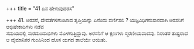 +++
title = "41 ಏನ ಹೇಳುವುದರಸ"

+++
41. ಅರಸನೆ, ದೇವತೆಗಳಿಗುಂಟಾದ ತೃಪ್ತಿಯನ್ನು ಏನೆಂದು ವರ್ಣಿಸಲಿ ? ಯಜ್ಞವಿಧಿಗನುಸಾರವಾಗಿ ಅರಸನಿಗೆ ಅಭಿಷೇಕಾದಿಗಳು ನಡೆವ   
ಸಮಯದಲ್ಲಿ ಸುರದುಂದುಭಿಗಳು ಮೊಳಗುತ್ತಿದ್ದುವು. ಅರಸನಿಗೆ ಆ ಕ್ಷಣಗಳು ಸ್ಮರಣೀಯವಾದವು. ನಿರಂತರ ತುಷ್ಟರಾದ ಆ ವೈಮಾನಿಕರ ಗುಂಪಿನಿಂದ ಹೊಸ ಯಗದ ಶಾಲೆಯೇ ಆಯಿತು.